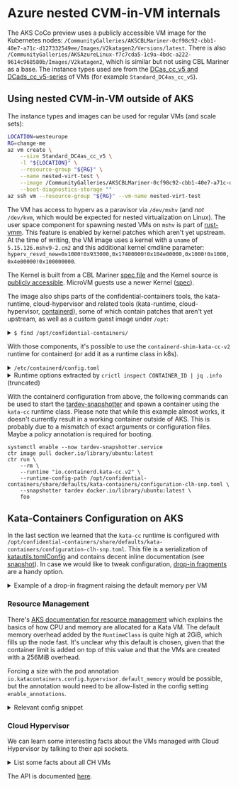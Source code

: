 # Azure nested CVM-in-VM internals

The AKS CoCo preview uses a publicly accessible VM image for the Kubernetes nodes: `/CommunityGalleries/AKSCBLMariner-0cf98c92-cbb1-40e7-a71c-d127332549ee/Images/V2katagen2/Versions/latest`.
There is also `/CommunityGalleries/AKSAzureLinux-f7c7cda5-1c9a-4bdc-a222-9614c968580b/Images/V2katagen2`, which is similar but not using CBL Mariner as a base.
The instance types used are from the [DCas_cc_v5 and DCads_cc_v5-series](https://learn.microsoft.com/en-us/azure/virtual-machines/dcasccv5-dcadsccv5-series) of VMs (for example `Standard_DC4as_cc_v5`).

## Using nested CVM-in-VM outside of AKS

The instance types and images can be used for regular VMs (and scale sets):

```sh
LOCATION=westeurope
RG=change-me
az vm create \
    --size Standard_DC4as_cc_v5 \
    -l "${LOCATION}" \
    --resource-group "${RG}" \
    --name nested-virt-test \
    --image /CommunityGalleries/AKSCBLMariner-0cf98c92-cbb1-40e7-a71c-d127332549ee/Images/V2katagen2/Versions/latest \
    --boot-diagnostics-storage ""
az ssh vm --resource-group "${RG}" --vm-name nested-virt-test
```

The VM has access to hyperv as a paravisor via `/dev/mshv` (and *not* `/dev/kvm`, which would be expected for nested virtualization on Linux). The user space component for spawning nested VMs on `mshv` is part of [rust-vmm](https://github.com/rust-vmm/mshv).
This feature is enabled by kernel patches which aren't yet upstream. At the time of writing, the VM image uses a kernel with a `uname` of `5.15.126.mshv9-2.cm2` and this additional kernel cmdline parameter: `hyperv_resvd_new=0x1000!0x933000,0x17400000!0x104e00000,0x1000!0x1000,0x4e00000!0x100000000`.

The Kernel is built from a CBL Mariner [spec file](https://github.com/microsoft/CBL-Mariner/blob/2.0/SPECS/kernel-mshv/kernel-mshv.spec) and the Kernel source is [publicly accessible](https://cblmarinerstorage.blob.core.windows.net/sources/core/kernel-mshv-5.15.126.mshv9.tar.gz).
MicroVM guests use a newer Kernel ([spec](https://github.com/microsoft/CBL-Mariner/tree/2.0/SPECS/kernel-uvm-cvm)).

The image also ships parts of the confidential-containers tools, the kata-runtime, cloud-hypervisor and related tools (kata-runtime, cloud-hypervisor, [containerd](https://github.com/microsoft/confidential-containers-containerd)), some of which contain patches that aren't yet upstream, as well as a custom guest image under `/opt`:

<details>
<summary><code>$ find /opt/confidential-containers/</code></summary>

```shell-session
/opt/confidential-containers/
/opt/confidential-containers/libexec
/opt/confidential-containers/libexec/virtiofsd
/opt/confidential-containers/bin
/opt/confidential-containers/bin/kata-runtime
/opt/confidential-containers/bin/kata-monitor
/opt/confidential-containers/bin/cloud-hypervisor
/opt/confidential-containers/bin/cloud-hypervisor-snp
/opt/confidential-containers/bin/kata-collect-data.sh
/opt/confidential-containers/share
/opt/confidential-containers/share/kata-containers
/opt/confidential-containers/share/kata-containers/vmlinux.container
/opt/confidential-containers/share/kata-containers/kata-containers-igvm-debug.img
/opt/confidential-containers/share/kata-containers/kata-containers.img
/opt/confidential-containers/share/kata-containers/reference-info-base64
/opt/confidential-containers/share/kata-containers/kata-containers-igvm.img
/opt/confidential-containers/share/defaults
/opt/confidential-containers/share/defaults/kata-containers
/opt/confidential-containers/share/defaults/kata-containers/configuration-clh-snp.toml
/opt/confidential-containers/share/defaults/kata-containers/configuration-clh.toml
```
</details>

With those components, it's possible to use the `containerd-shim-kata-cc-v2` runtime for containerd (or add it as a runtime class in k8s).

<details>
<summary><code>/etc/containerd/config.toml</code></summary>

```toml
version = 2
oom_score = 0
[plugins."io.containerd.grpc.v1.cri"]
  sandbox_image = "mcr.microsoft.com/oss/kubernetes/pause:3.6"
  [plugins."io.containerd.grpc.v1.cri".containerd]
      disable_snapshot_annotations = false
    default_runtime_name = "runc"
    [plugins."io.containerd.grpc.v1.cri".containerd.runtimes.runc]
      runtime_type = "io.containerd.runc.v2"
    [plugins."io.containerd.grpc.v1.cri".containerd.runtimes.runc.options]
      BinaryName = "/usr/bin/runc"
    [plugins."io.containerd.grpc.v1.cri".containerd.runtimes.untrusted]
      runtime_type = "io.containerd.runc.v2"
    [plugins."io.containerd.grpc.v1.cri".containerd.runtimes.untrusted.options]
      BinaryName = "/usr/bin/runc"
  [plugins."io.containerd.grpc.v1.cri".cni]
    bin_dir = "/opt/cni/bin"
    conf_dir = "/etc/cni/net.d"
    conf_template = "/etc/containerd/kubenet_template.conf"
  [plugins."io.containerd.grpc.v1.cri".registry]
    config_path = "/etc/containerd/certs.d"
  [plugins."io.containerd.grpc.v1.cri".registry.headers]
    X-Meta-Source-Client = ["azure/aks"]
[metrics]
  address = "0.0.0.0:10257"
[plugins."io.containerd.grpc.v1.cri".containerd.runtimes.kata]
  runtime_type = "io.containerd.kata.v2"
[plugins."io.containerd.grpc.v1.cri".containerd.runtimes.katacli]
  runtime_type = "io.containerd.runc.v1"
[plugins."io.containerd.grpc.v1.cri".containerd.runtimes.katacli.options]
  NoPivotRoot = false
  NoNewKeyring = false
  ShimCgroup = ""
  IoUid = 0
  IoGid = 0
  BinaryName = "/usr/bin/kata-runtime"
  Root = ""
  CriuPath = ""
  SystemdCgroup = false
[proxy_plugins]
  [proxy_plugins.tardev]
    type = "snapshot"
    address = "/run/containerd/tardev-snapshotter.sock"
[plugins."io.containerd.grpc.v1.cri".containerd.runtimes.kata-cc]
  snapshotter = "tardev"
  runtime_type = "io.containerd.kata-cc.v2"
  privileged_without_host_devices = true
  pod_annotations = ["io.katacontainers.*"]
  [plugins."io.containerd.grpc.v1.cri".containerd.runtimes.kata-cc.options]
    ConfigPath = "/opt/confidential-containers/share/defaults/kata-containers/configuration-clh-snp.toml"
```
</details>

<details>
<summary>Runtime options extracted by <code>crictl inspect CONTAINER_ID | jq .info</code> (truncated)</summary>

```json
{
    "snapshotKey": "070f6f2f0ec920cc9e8c050bf08730c79d4af43c640b8cfc16002b8f1e009767",
    "snapshotter": "tardev",
    "runtimeType": "io.containerd.kata-cc.v2",
    "runtimeOptions": {
      "config_path": "/opt/confidential-containers/share/defaults/kata-containers/configuration-clh-snp.toml"
    }
}
```
</details>

With the containerd configuration from above, the following commands can be used to start the [tardev-snapshotter](https://github.com/kata-containers/tardev-snapshotter) and spawn a container using the `kata-cc` runtime class.
Please note that while this example almost works, it doesn't currently result in a working container outside of AKS.
This is probably due to a mismatch of exact arguments or configuration files.
Maybe a policy annotation is required for booting.

```
systemctl enable --now tardev-snapshotter.service
ctr image pull docker.io/library/ubuntu:latest
ctr run \
    --rm \
    --runtime "io.containerd.kata-cc.v2" \
    --runtime-config-path /opt/confidential-containers/share/defaults/kata-containers/configuration-clh-snp.toml \
    --snapshotter tardev docker.io/library/ubuntu:latest \
    foo
```

## Kata-Containers Configuration on AKS

In the last section we learned that the `kata-cc` runtime is configured with
`/opt/confidential-containers/share/defaults/kata-containers/configuration-clh-snp.toml`.
This file is a serialization of [katautils.tomlConfig] and contains decent inline documentation
(see [snapshot]). In case we would like to tweak configuration, [drop-in fragments] are a handy
option.

<details>
<summary>Example of a drop-in fragment raising the default memory per VM</summary>

```sh
cat >/opt/confidential-containers/share/defaults/kata-containers/config.d/10-memory.toml <<EOF
[hypervisor.clh]
default_memory = 512
EOF
```
</details>

[katautils.tomlConfig]: https://github.com/kata-containers/kata-containers/blob/40d9a65/src/runtime/pkg/katautils/config.go#L64
[snapshot]: https://gist.github.com/burgerdev/6133d56deb1722a746df2269f4d33160
[drop-in fragments]: https://github.com/kata-containers/kata-containers/blob/main/src/runtime/README.md#drop-in-configuration-file-fragments

### Resource Management

There's [AKS documentation for resource management] which explains the basics of how CPU and
memory are allocated for a Kata VM.
The default memory overhead added by the `RuntimeClass` is quite high at 2GiB, which fills up the node fast.
It's unclear why this default is chosen, given that the container limit is added on top of this
value and that the VMs are created with a 256MiB overhead.

Forcing a size with the pod annotation
`io.katacontainers.config.hypervisor.default_memory` would be possible, but the annotation would
need to be allow-listed in the config setting `enable_annotations`.

[AKS documentation for resource management]: https://learn.microsoft.com/en-us/azure/aks/confidential-containers-overview#resource-allocation-overview

<details>
<summary>Relevant config snippet</summary>

```toml
[hypervisor.clh]
default_memory = 256
default_vcpus = 1
enable_annotations = ["enable_iommu"]

[runtime]
static_sandbox_resource_mgmt = true
```
</details>

### Cloud Hypervisor

We can learn some interesting facts about the VMs managed with Cloud Hypervisor by talking to their
api sockets.

<details>
<summary>List some facts about all CH VMs</summary>

```sh
find /run/vc/vm -name clh-api.sock -exec curl -sS --unix-socket "{}" http://./api/v1/vm.info ";" |
  jq -s 'map( {
    "sock": .config.vsock.socket,
    "policy": .config.payload.host_data,
    "vcpus": .config.cpus.max_vcpus,
    "memory_mib": (.config.memory.size / 1024 / 1024),
    "disks": [.config.disks[] | .path]
    }) | sort_by(.sock)'
```

```json
[
  {
    "sock": "/run/vc/vm/c9ebe6792862527ebbfea9aa353258e0d301fffdde784bb6dde65090ddc18704/clh.sock",
    "policy": "ee6d1cb44554a792665264c9fe412d270feeff32fbc2ef40158a1f969a45cec1",
    "vcpus": 1,
    "memory_mib": 2148,
    "disks": [
      "/opt/confidential-containers/share/kata-containers/kata-containers.img",
      "/var/lib/containerd/io.containerd.snapshotter.v1.tardev/layers/5a5aad80055ff20012a50dc25f8df7a29924474324d65f7d5306ee8ee27ff71d",
      "/var/lib/containerd/io.containerd.snapshotter.v1.tardev/layers/35ff57f24506a885c071fe2aaa526aa172b051477016e1d03feccb2bbc58b8b7"
    ]
  },
  "..."
]
```
</details>

The API is documented [here](https://github.com/cloud-hypervisor/cloud-hypervisor/blob/v43.0/docs/api.md).

